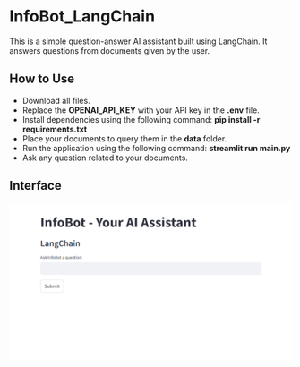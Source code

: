 # InfoBot_LangChain
This is a simple question-answer AI assistant built using LangChain. It answers questions from documents given by the user.

## How to Use
- Download all files.
- Replace the **OPENAI_API_KEY** with your API key in the **.env** file.
- Install dependencies using the following command: **pip install -r requirements.txt**
- Place your documents to query them in the **data** folder.
- Run the application using the following command: **streamlit run main.py**
- Ask any question related to your documents.

## Interface
![InfoBot LangChain Interface](infobot_langchain.png)

